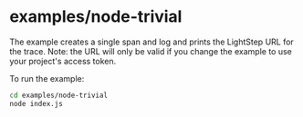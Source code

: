 # examples/node-trivial

The example creates a single span and log and prints the LightStep URL for the trace. Note: the URL will only be valid if you change the example to use your project's access token.

To run the example:

```bash
cd examples/node-trivial
node index.js
```
